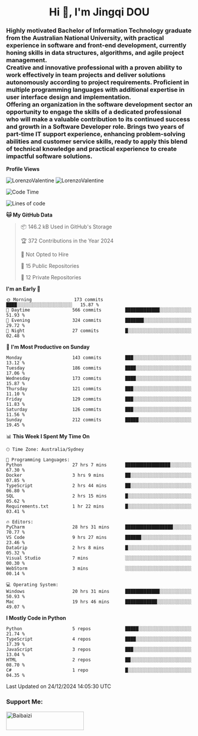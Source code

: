 <h1 align="center">Hi 👋, I'm Jingqi DOU</h1>
<h3 align="left">
Highly motivated Bachelor of Information Technology graduate from the Australian National University, with practical experience in software and front-end development, currently honing skills in data structures, algorithms, and agile project management. <br>
Creative and innovative professional with a proven ability to work effectively in team projects and deliver solutions autonomously according to project requirements. Proficient in multiple programming languages with additional expertise in user interface design and implementation. <br>
Offering an organization in the software development sector an opportunity to engage the skills of a dedicated professional who will make a valuable contribution to its continued success and growth in a Software Developer role. Brings two years of part-time IT support experience, enhancing problem-solving abilities and customer service skills, ready to apply this blend of technical knowledge and practical experience to create impactful software solutions.
</h3>

**Profile Views**<br>
<!-- <img src="https://count.getloli.com/get/@:name" alt="LorenzoValentine" theme="rule34" /> -->
<img src="https://count.getloli.com/@LorenzoValentine?name=LorenzoValentine&theme=asoul&padding=7&offset=0&align=center&scale=2&pixelated=1&darkmode=auto&prefix=020315" alt="LorenzoValentine" theme="rule34" />
<img src="https://count.getloli.com/@LorenzoValentine?name=LorenzoValentine&theme=food&padding=7&offset=0&align=center&scale=2&pixelated=1&darkmode=auto&prefix=020315" alt="LorenzoValentine" theme="rule34" />


<!--START_SECTION:waka-->
![Code Time](http://img.shields.io/badge/Code%20Time-1%2C347%20hrs%2057%20mins-blue)

![Lines of code](https://img.shields.io/badge/From%20Hello%20World%20I%27ve%20Written-546.7%20thousand%20lines%20of%20code-blue)

**🐱 My GitHub Data** 

> 📦 146.2 kB Used in GitHub's Storage 
 > 
> 🏆 372 Contributions in the Year 2024
 > 
> 🚫 Not Opted to Hire
 > 
> 📜 15 Public Repositories 
 > 
> 🔑 12 Private Repositories 
 > 
**I'm an Early 🐤** 

```text
🌞 Morning                173 commits         ████░░░░░░░░░░░░░░░░░░░░░   15.87 % 
🌆 Daytime                566 commits         █████████████░░░░░░░░░░░░   51.93 % 
🌃 Evening                324 commits         ███████░░░░░░░░░░░░░░░░░░   29.72 % 
🌙 Night                  27 commits          █░░░░░░░░░░░░░░░░░░░░░░░░   02.48 % 
```
📅 **I'm Most Productive on Sunday** 

```text
Monday                   143 commits         ███░░░░░░░░░░░░░░░░░░░░░░   13.12 % 
Tuesday                  186 commits         ████░░░░░░░░░░░░░░░░░░░░░   17.06 % 
Wednesday                173 commits         ████░░░░░░░░░░░░░░░░░░░░░   15.87 % 
Thursday                 121 commits         ███░░░░░░░░░░░░░░░░░░░░░░   11.10 % 
Friday                   129 commits         ███░░░░░░░░░░░░░░░░░░░░░░   11.83 % 
Saturday                 126 commits         ███░░░░░░░░░░░░░░░░░░░░░░   11.56 % 
Sunday                   212 commits         █████░░░░░░░░░░░░░░░░░░░░   19.45 % 
```


📊 **This Week I Spent My Time On** 

```text
🕑︎ Time Zone: Australia/Sydney

💬 Programming Languages: 
Python                   27 hrs 7 mins       █████████████████░░░░░░░░   67.30 % 
Docker                   3 hrs 9 mins        ██░░░░░░░░░░░░░░░░░░░░░░░   07.85 % 
TypeScript               2 hrs 44 mins       ██░░░░░░░░░░░░░░░░░░░░░░░   06.80 % 
SQL                      2 hrs 15 mins       █░░░░░░░░░░░░░░░░░░░░░░░░   05.62 % 
Requirements.txt         1 hr 22 mins        █░░░░░░░░░░░░░░░░░░░░░░░░   03.41 % 

🔥 Editors: 
PyCharm                  28 hrs 31 mins      ██████████████████░░░░░░░   70.77 % 
VS Code                  9 hrs 27 mins       ██████░░░░░░░░░░░░░░░░░░░   23.46 % 
DataGrip                 2 hrs 8 mins        █░░░░░░░░░░░░░░░░░░░░░░░░   05.32 % 
Visual Studio            7 mins              ░░░░░░░░░░░░░░░░░░░░░░░░░   00.30 % 
WebStorm                 3 mins              ░░░░░░░░░░░░░░░░░░░░░░░░░   00.14 % 

💻 Operating System: 
Windows                  20 hrs 31 mins      █████████████░░░░░░░░░░░░   50.93 % 
Mac                      19 hrs 46 mins      ████████████░░░░░░░░░░░░░   49.07 % 
```

**I Mostly Code in Python** 

```text
Python                   5 repos             █████░░░░░░░░░░░░░░░░░░░░   21.74 % 
TypeScript               4 repos             ████░░░░░░░░░░░░░░░░░░░░░   17.39 % 
JavaScript               3 repos             ███░░░░░░░░░░░░░░░░░░░░░░   13.04 % 
HTML                     2 repos             ██░░░░░░░░░░░░░░░░░░░░░░░   08.70 % 
C#                       1 repo              █░░░░░░░░░░░░░░░░░░░░░░░░   04.35 % 
```




 Last Updated on 24/12/2024 14:05:30 UTC
<!--END_SECTION:waka-->

<!-- [![willianrod's wakatime stats](https://github-readme-stats.vercel.app/api/wakatime?username=lorenzoval2050)](https://github.com/anuraghazra/github-readme-stats) -->


<h3 align="left">Support Me:</h3>
<p><a href="https://www.buymeacoffee.com/Baibaizi"> <img align="left" src="https://cdn.buymeacoffee.com/buttons/v2/default-yellow.png" height="50" width="210" alt="Baibaizi" /></a></p><br><br>
